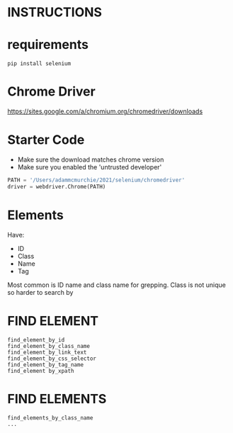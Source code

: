 # INSTRUCTIONS   
  
# requirements 

`pip install selenium` 
  
# Chrome Driver 
https://sites.google.com/a/chromium.org/chromedriver/downloads  

# Starter Code 

  
- Make sure the download matches chrome version
- Make sure you enabled the 'untrusted developer'

  
```python
PATH = '/Users/adammcmurchie/2021/selenium/chromedriver'
driver = webdriver.Chrome(PATH)
```
 
# Elements  

Have: 

- ID
- Class
- Name
- Tag

Most common is ID name and class name for grepping.
Class is not unique so harder to search by

# FIND ELEMENT 

```
find_element_by_id
find_element_by_class_name
find_element_by_link_text
find_element_by_css_selector
find_element_by_tag_name
find_element by_xpath

```


# FIND ELEMENTS
```
find_elements_by_class_name
...
```

